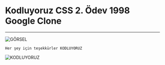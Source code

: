 # Kodluyoruz CSS 2. Ödev 1998 Google Clone
---
![GÖRSEL](https://www.resimupload.org/images/2022/03/22/Screenshot_2.png)
````
Her şey için teşekkürler KODLUYORUZ
````
![KODLUYORUZ](https://res.cloudinary.com/danielkapper-com/image/upload/v1577156572/logo-one.png)
